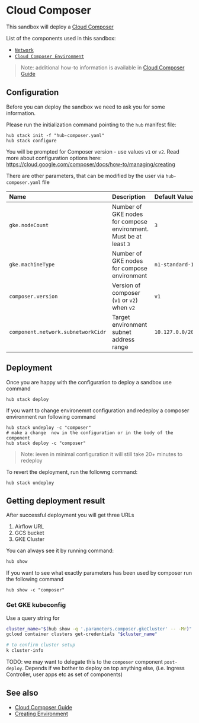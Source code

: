 # Cloud Composer

This sandbox will deploy a [Cloud Composer](https://cloud.google.com/composer)

List of the components used in this sandbox:

* [`Network`](https://github.com/agilestacks/google-components/tree/main/gke-gcloud)
* [`Cloud Composer Environment`](https://github.com/agilestacks/google-components/tree/main/composer-environment)

> Note: additional how-to information is available in [Cloud Composer Guide](https://cloud.google.com/composer/docs/how-to)

## Configuration

Before you can deploy the sandbox we need to ask you for some information.

Please run the initialization command pointing to the `hub` manifest file:

```shell
hub stack init -f "hub-composer.yaml"
hub stack configure
```

You will be prompted for Composer version - use values `v1` or `v2`. Read more about configuration options here: https://cloud.google.com/composer/docs/how-to/managing/creating

There are other parameters, that can be modified by the user via `hub-composer.yaml` file

| Name      | Description | Default Value |
| :-------- | :--------   | :-------- |
| `gke.nodeCount` | Number of GKE nodes for compose environment. Must be at least `3` | `3` |
| `gke.machineType` | Number of GKE nodes for compose environment | `n1-standard-1` | 
| `composer.version` | Version of composer (`v1` or `v2`) when `v2` | `v1` |
| `component.network.subnetworkCidr` | Target environment subnet address range | `10.127.0.0/20` |


## Deployment

Once you are happy with the configuration to deploy a sandbox use command

```shell
hub stack deploy
```

If you want to change environemnt configuration and redeploy a composer environment run following command

```
hub stack undeploy -c "composer"
# make a change  now in the configuration or in the body of the component
hub stack deploy -c "composer"
```

> Note: ieven in minimal configuration it will still take 20+ minutes to redeploy


To revert the deployment, run the followng command:

```
hub stack undeploy
```

## Getting deployment result

After successful deployment you will get three URLs

1. Airflow URL
2. GCS bucket 
3. GKE Cluster

You can always see it by running command:

```bash
hub show
```

If you want to see what exactly parameters has been used by composer run the following command

```
hub show -c "composer"
```

### Get GKE kubeconfig

Use a query string for 

```bash
cluster_name="$(hub show -q '.parameters.composer.gkeCluster' -- -Mr)"
gcloud container clusters get-credentials "$cluster_name"

# to confirm cluster setup
k cluster-info
```

TODO: we may want to delegate this to the `composer` component `post-deploy`. Depends if we bother to deploy on top anything else, (i.e. Ingress Controller, user apps etc as set of components)

## See also

* [Cloud Composer Guide](https://cloud.google.com/composer/docs/how-to)
* [Creating Environment](https://cloud.google.com/composer/docs/how-to/managing/creating)
